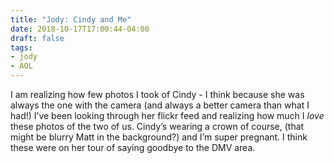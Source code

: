 ```yaml
---
title: "Jody: Cindy and Me"
date: 2018-10-17T17:00:44-04:00
draft: false
tags:
- jody
- AOL
---
```


I am realizing how few photos I took of Cindy - I think because she was always the one with the camera (and always a better camera than what I had!) I’ve been looking through her flickr feed and realizing how much I *love* these photos of the two of us. Cindy’s wearing a crown of course, (that might be blurry Matt in the background?) and I’m super pregnant. I think these were on her tour of saying goodbye to the DMV area.
